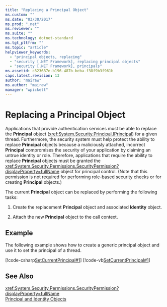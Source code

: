 ```yaml
---
title: "Replacing a Principal Object"
ms.custom: ""
ms.date: "03/30/2017"
ms.prod: ".net"
ms.reviewer: ""
ms.suite: ""
ms.technology: dotnet-standard
ms.tgt_pltfrm: ""
ms.topic: "article"
helpviewer_keywords: 
  - "principal objects, replacing"
  - "security [.NET Framework], replacing principal objects"
  - "security [.NET Framework], principals"
ms.assetid: c323687e-b196-487b-beba-f38f9b3f961b
caps.latest.revision: 13
author: "mairaw"
ms.author: "mairaw"
manager: "wpickett"
---
```

# Replacing a Principal Object
Applications that provide authentication services must be able to replace the **Principal** object (<xref:System.Security.Principal.IPrincipal>) for a given thread. Furthermore, the security system must help protect the ability to replace **Principal** objects because a maliciously attached, incorrect **Principal** compromises the security of your application by claiming an untrue identity or role. Therefore, applications that require the ability to replace **Principal** objects must be granted the <xref:System.Security.Permissions.SecurityPermission?displayProperty=fullName> object for principal control. (Note that this permission is not required for performing role-based security checks or for creating **Principal** objects.)  
  
 The current **Principal** object can be replaced by performing the following tasks:  
  
1.  Create the replacement **Principal** object and associated **Identity** object.  
  
2.  Attach the new **Principal** object to the call context.  
  
## Example  
 The following example shows how to create a generic principal object and use it to set the principal of a thread.  
  
 [!code-csharp[SetCurrentPrincipal#1](../../../samples/snippets/csharp/VS_Snippets_CLR/SetCurrentPrincipal/CS/program.cs#1)]
 [!code-vb[SetCurrentPrincipal#1](../../../samples/snippets/visualbasic/VS_Snippets_CLR/SetCurrentPrincipal/VB/program.vb#1)]  
  
## See Also  
 <xref:System.Security.Permissions.SecurityPermission?displayProperty=fullName>   
 [Principal and Identity Objects](../../../docs/standard/security/principal-and-identity-objects.md)
